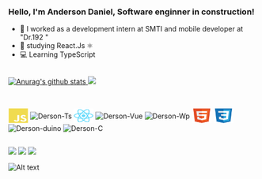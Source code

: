 ### Hello, I'm Anderson Daniel, Software enginner in construction!



- 🔭 I worked as a development intern at SMTI and mobile developer at "Dr.192 "
- 🌱 studying React.Js ⚛️
- 💻 Learning TypeScript
##
<div> <!-- align="center" -->
 
<!-- <a href="https://github.com/antiderson/github-readme-stats">
 <img src="https://github-readme-stats.vercel.app/api?username=antiderson&show_icons=true&theme=transparent" />
  <img width="380" ![Anurag's GitHub stats](https://github-readme-stats.vercel.app/api?username=antiderson&show_icons=true&theme=transparent) /> 
 <img width="400"  src="https://github-readme-stats.vercel.app/api/top-langs/?username=antiderson&layout=compact&theme=transparent&langs_count=7" />
   [![Top Langs](https://github-readme-stats.vercel.app/api/top-langs/?username=antiderson&layout=compact&theme=transparent&langs_count=7)](https://github.com/antiderson/github-readme-stats) 
 </a> -->


<a href="https://github.com/antiderson">
  <img  height="180em" src="https://github-readme-stats.vercel.app/api?username=antiderson&show_icons=true&include_all_commits=true&theme=dark&hide_border=true&path" alt="Anurag's github stats" />
  <img  height="180em" src="https://github-readme-stats.vercel.app/api/top-langs/?username=antiderson&layout=compact&theme=dark&hide_border=true&path" />
   </a> 




 

 
    
</div>
  
##
<div style="display: inline_block"><br>
  <img align="center" alt="Derson-Js" height="30" width="40" src="https://raw.githubusercontent.com/devicons/devicon/master/icons/javascript/javascript-plain.svg">
  <img align="center" alt="Derson-Ts" height="30" width="40" src="https://cdn.jsdelivr.net/gh/devicons/devicon/icons/typescript/typescript-plain.svg" />
  <img align="center" alt="Derson-React" height="30" width="40" src="https://raw.githubusercontent.com/devicons/devicon/master/icons/react/react-original.svg">
  <img align="center" alt="Derson-Vue" height="30" width="40"src="https://cdn.jsdelivr.net/gh/devicons/devicon/icons/vuejs/vuejs-original.svg">
  <img align="center" alt="Derson-Wp" height="30" width="40"src="https://cdn.jsdelivr.net/gh/devicons/devicon/icons/wordpress/wordpress-plain.svg" >
  <img align="center" alt="Derson-HTML" height="30" width="40" src="https://raw.githubusercontent.com/devicons/devicon/master/icons/html5/html5-original.svg">
  <img align="center" alt="Derson-CSS" height="30" width="40" src="https://raw.githubusercontent.com/devicons/devicon/master/icons/css3/css3-original.svg">
  <img align="center" alt="Derson-duino" height="30" width="40" src="https://cdn.jsdelivr.net/gh/devicons/devicon/icons/arduino/arduino-original.svg">
  <img align="center" alt="Derson-C" height="30" width="40" src="https://cdn.jsdelivr.net/gh/devicons/devicon/icons/c/c-original.svg"> 
</div>
  
  ##
 
<div> 
  <a href="https://instagram.com/anti.derson" target="_blank"><img src="https://img.shields.io/badge/-Instagram-%23E4405F?style=for-the-badge&logo=instagram&logoColor=white" target="_blank"></a>
  <a href = "mailto:andersondaniel.adfa@gmail.com"><img src="https://img.shields.io/badge/-Gmail-%23333?style=for-the-badge&logo=gmail&logoColor=white" target="_blank"></a>
  <a href="https://www.linkedin.com/in/anderson-daniel-850a53202" target="_blank"><img src="https://img.shields.io/badge/-LinkedIn-%230077B5?style=for-the-badge&logo=linkedin&logoColor=white" target="_blank"></a> 
</div>
 
 ![Alt text](https://spotify-recently-played-readme.vercel.app/api?user=sbwd0jg8wfuec6i8xyeby5889)

